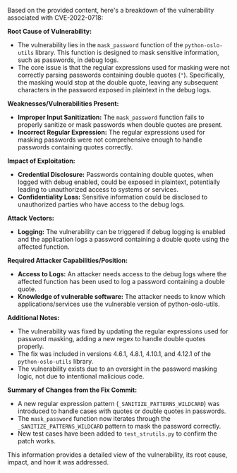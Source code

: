 Based on the provided content, here's a breakdown of the vulnerability associated with CVE-2022-0718:

**Root Cause of Vulnerability:**

- The vulnerability lies in the `mask_password` function of the `python-oslo-utils` library. This function is designed to mask sensitive information, such as passwords, in debug logs.
- The core issue is that the regular expressions used for masking were not correctly parsing passwords containing double quotes (`"`). Specifically, the masking would stop at the double quote, leaving any subsequent characters in the password exposed in plaintext in the debug logs.

**Weaknesses/Vulnerabilities Present:**

- **Improper Input Sanitization:** The `mask_password` function fails to properly sanitize or mask passwords when double quotes are present.
- **Incorrect Regular Expression:** The regular expressions used for masking passwords were not comprehensive enough to handle passwords containing quotes correctly.

**Impact of Exploitation:**

- **Credential Disclosure:** Passwords containing double quotes, when logged with debug enabled, could be exposed in plaintext, potentially leading to unauthorized access to systems or services.
- **Confidentiality Loss:** Sensitive information could be disclosed to unauthorized parties who have access to the debug logs.

**Attack Vectors:**

- **Logging:** The vulnerability can be triggered if debug logging is enabled and the application logs a password containing a double quote using the affected function.

**Required Attacker Capabilities/Position:**

- **Access to Logs:** An attacker needs access to the debug logs where the affected function has been used to log a password containing a double quote.
- **Knowledge of vulnerable software:** The attacker needs to know which applications/services use the vulnerable version of python-oslo-utils.

**Additional Notes:**

- The vulnerability was fixed by updating the regular expressions used for password masking, adding a new regex to handle double quotes properly.
- The fix was included in versions 4.6.1, 4.8.1, 4.10.1, and 4.12.1 of the `python-oslo-utils` library.
- The vulnerability exists due to an oversight in the password masking logic, not due to intentional malicious code.

**Summary of Changes from the Fix Commit:**

-   A new regular expression pattern (`_SANITIZE_PATTERNS_WILDCARD`) was introduced to handle cases with quotes or double quotes in passwords.
-   The `mask_password` function now iterates through the `_SANITIZE_PATTERNS_WILDCARD` pattern to mask the password correctly.
-   New test cases have been added to `test_strutils.py` to confirm the patch works.

This information provides a detailed view of the vulnerability, its root cause, impact, and how it was addressed.